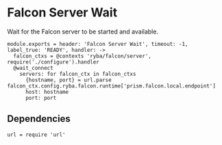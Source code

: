 
# Falcon Server Wait

Wait for the Falcon server to be started and available.

    module.exports = header: 'Falcon Server Wait', timeout: -1, label_true: 'READY', handler: ->
      falcon_ctxs = @contexts 'ryba/falcon/server', require('./configure').handler
      @wait_connect
        servers: for falcon_ctx in falcon_ctxs
          {hostname, port} = url.parse falcon_ctx.config.ryba.falcon.runtime['prism.falcon.local.endpoint']
          host: hostname
          port: port

## Dependencies

    url = require 'url'
